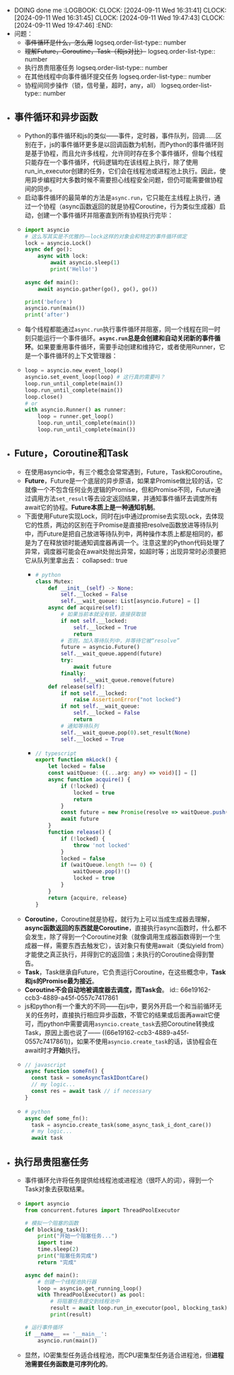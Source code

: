 - DOING done me
  :LOGBOOK:
  CLOCK: [2024-09-11 Wed 16:31:41]
  CLOCK: [2024-09-11 Wed 16:31:45]
  CLOCK: [2024-09-11 Wed 19:47:43]
  CLOCK: [2024-09-11 Wed 19:47:46]
  :END:
- 问题：
	- ~~事件循环是什么，怎么用~~
	  logseq.order-list-type:: number
	- ~~理解Future，Coroutine，Task（和js对比）~~
	  logseq.order-list-type:: number
	- 执行昂贵阻塞任务
	  logseq.order-list-type:: number
	- 在其他线程中向事件循环提交任务
	  logseq.order-list-type:: number
	- 协程间同步操作（锁，信号量，超时，any，all）
	  logseq.order-list-type:: number
- ## 事件循环和异步函数
	- Python的事件循环和js的类似——事件，定时器，事件队列，回调……区别在于，js的事件循环更多是以回调函数为机制，而Python的事件循环则是基于协程，而且允许多线程，允许同时存在多个事件循环，但每个线程只能存在一个事件循环，代码逻辑均在该线程上执行，除了使用run_in_executor创建的任务，它们会在线程池或进程池上执行。因此，使用异步编程时大多数时候不需要担心线程安全问题，但仍可能需要做协程间的同步。
	- 启动事件循环的最简单的方法是`async.run`，它只能在主线程上执行，通过一个协程（async函数返回的就是协程Coroutine，行为类似生成器）启动，创建一个事件循环并阻塞直到所有协程执行完毕：
	- ```python
	  import asyncio
	  # 这么写其实是不优雅的——lock这样的对象会和特定的事件循环绑定
	  lock = asyncio.Lock()
	  async def go():
	      async with lock:
	          await asyncio.sleep(1)
	          print('Hello!') 
	      
	  async def main():
	      await asyncio.gather(go(), go(), go())
	  
	  print('before')
	  asyncio.run(main())
	  print('after')
	  ```
	- 每个线程都能通过`async.run`执行事件循环并阻塞，同一个线程在同一时刻只能运行一个事件循环。**`async.run`总是会创建和自动关闭新的事件循环**。如果要重用事件循环，需要手动创建和维持它，或者使用Runner，它是一个事件循环的上下文管理器：
	- ```python
	  loop = asyncio.new_event_loop()
	  asyncio.set_event_loop(loop) # 这行真的需要吗？
	  loop.run_until_complete(main())
	  loop.run_until_complete(main())
	  loop.close()
	  # or
	  with asyncio.Runner() as runner:
	      loop = runner.get_loop()
	      loop.run_until_complete(main())
	      loop.run_until_complete(main())
	  ```
- ## Future，Coroutine和Task
	- 在使用asyncio中，有三个概念会常常遇到，Future，Task和Coroutine。
	- **Future**，Future是一个底层的异步原语，如果拿Promise做比较的话，它就像一个不包含任何业务逻辑的Promise，但和Promise不同，Future通过调用方法`set_result`等去设定返回结果，并通知事件循环去调度所有await它的协程。**Future本质上是一种通知机制**。
	- 下面使用Future实现Lock，同时在js中通过promise去实现Lock，去体现它的性质，两边的区别在于Promise是直接把resolve函数放进等待队列中，而Future是把自己放进等待队列中，两种操作本质上都是相同的，都是为了在释放锁时能通知调度器再调一个。注意这里的Python代码处理了异常，调度器可能会在await处抛出异常，如超时等；出现异常时必须要把它从队列里拿出去：
	  collapsed:: true
		- ```python
		  # python
		  class Mutex:
		      def __init__(self) -> None:
		          self.__locked = False
		          self.__wait_queue: List[asyncio.Future] = []
		      async def acquire(self):
		          # 如果当前本就没有锁，直接获取锁
		          if not self.__locked:
		              self.__locked = True
		              return
		          # 否则，加入等待队列中，并等待它被“resolve”
		          future = asyncio.Future()
		          self.__wait_queue.append(future)
		          try:
		              await future
		          finally:
		              self.__wait_queue.remove(future)
		      def release(self):
		          if not self.__locked:
		              raise AssertionError("not locked")
		          if not self.__wait_queue:
		              self.__locked = False
		              return
		          # 通知等待队列
		          self.__wait_queue.pop(0).set_result(None)
		          self.__locked = True
		  ```
		- ```typescript
		  // typescript
		  export function mkLock() {
		      let locked = false
		      const waitQueue: ((...arg: any) => void)[] = []
		      async function acquire() {
		          if (!locked) {
		              locked = true
		              return
		          }
		          const future = new Promise(resolve => waitQueue.push(resolve))
		          await future
		      }
		      function release() {
		          if (!locked) {
		              throw 'not locked'
		          }
		          locked = false
		          if (waitQueue.length !== 0) {
		              waitQueue.pop()!()
		              locked = true
		          }
		      }
		      return {acquire, release}
		  }
		  ```
	- **Coroutine**，Coroutine就是协程，就行为上可以当成生成器去理解，**async函数返回的东西就是Coroutine**，直接执行async函数时，什么都不会发生，除了得到一个Coroutine对象（就像调用生成器函数得到一个生成器一样，需要东西去触发它），该对象只有使用await（类似yield from）才能使之真正执行，并得到它的返回值；未执行的Coroutine会得到警告。
	- **Task**，Task继承自Future，它负责运行Coroutine，在这些概念中，**Task和js的Promise最为接近**。
	- **Coroutine不会自动地被调度器去调度，而Task会**。
	  id:: 66e19162-ccb3-4889-a45f-0557c7417861
	- js和python有一个重大的不同——在js中，要另外开启一个和当前循环无关的任务时，直接执行相应异步函数，不管它的结果或后面再await它便可，而python中需要调用`asyncio.create_task`去把Coroutine转换成Task，原因上面也说了—— ((66e19162-ccb3-4889-a45f-0557c7417861))，如果不使用`asyncio.create_task`的话，该协程会在await时才**开始**执行。
	- ```javascript
	  // javascript
	  async function someFn() {
	    const task = someAsyncTaskIDontCare()
	    // my logic...
	    const res = await task // if necessary
	  }
	  ```
	- ```python
	  # python
	  async def some_fn():
	    task = asyncio.create_task(some_async_task_i_dont_care())
	    # my logic...
	    await task
	  ```
- ## 执行昂贵阻塞任务
	- 事件循环允许将任务提供给线程池或进程池（很吓人的词），得到一个Task对象去获取结果。
	- ```python
	  import asyncio
	  from concurrent.futures import ThreadPoolExecutor
	  
	  # 模拟一个阻塞的函数
	  def blocking_task():
	      print("开始一个阻塞任务...")
	      import time
	      time.sleep(2)
	      print("阻塞任务完成")
	      return "完成"
	  
	  async def main():
	      # 创建一个线程池执行器
	      loop = asyncio.get_running_loop()
	      with ThreadPoolExecutor() as pool:
	          # 将阻塞任务提交到线程池中
	          result = await loop.run_in_executor(pool, blocking_task)
	          print(result)
	  
	  # 运行事件循环
	  if __name__ == '__main__':
	      asyncio.run(main())
	  ```
	- 显然，IO密集型任务适合线程池，而CPU密集型任务适合进程池，但**进程池需要任务函数是可序列化的**。